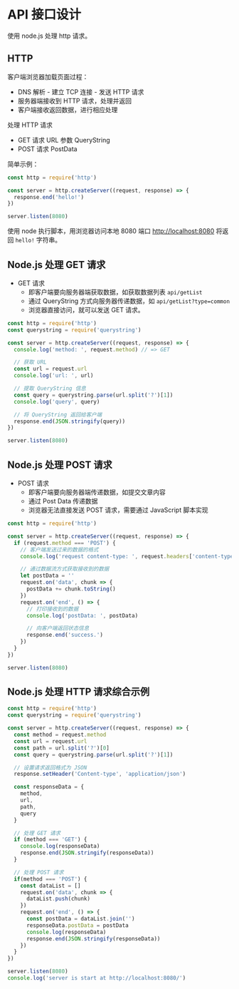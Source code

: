 # API 接口设计

使用 node.js 处理 http 请求。

## HTTP

客户端浏览器加载页面过程：

- DNS 解析 - 建立 TCP 连接 - 发送 HTTP 请求
- 服务器端接收到 HTTP 请求，处理并返回
- 客户端接收返回数据，进行相应处理

处理 HTTP 请求

- GET 请求 URL 参数 QueryString
- POST 请求 PostData

简单示例：

```js
const http = require('http')

const server = http.createServer((request, response) => {
  response.end('hello!')
})

server.listen(8080)
```

使用 node 执行脚本，用浏览器访问本地 8080 端口 <http://localhost:8080> 将返回 `hello!` 字符串。


## Node.js 处理 GET 请求

- GET 请求
  - 即客户端要向服务器端获取数据，如获取数据列表 `api/getList`
  - 通过 QueryString 方式向服务器传递数据，如 `api/getList?type=common`
  - 浏览器直接访问，就可以发送 GET 请求。

```js
const http = require('http')
const querystring = require('querystring')

const server = http.createServer((request, response) => {
  console.log('method: ', request.method) // => GET

  // 获取 URL
  const url = request.url
  console.log('url: ', url)

  // 提取 QueryString 信息
  const query = querystring.parse(url.split('?')[1])
  console.log('query', query)

  // 将 QueryString 返回给客户端
  response.end(JSON.stringify(query))
})

server.listen(8080)
```


## Node.js 处理 POST 请求

- POST 请求
  - 即客户端要向服务器端传递数据，如提交文章内容
  - 通过 Post Data 传递数据
  - 浏览器无法直接发送 POST 请求，需要通过 JavaScript 脚本实现

```js
const http = require('http')

const server = http.createServer((request, response) => {
  if (request.method === 'POST') {
    // 客户端发送过来的数据的格式
    console.log('request content-type: ', request.headers['content-type'])

    // 通过数据流方式获取接收到的数据
    let postData = ''
    request.on('data', chunk => {
      postData += chunk.toString()
    })
    request.on('end', () => {
      // 打印接收到的数据
      console.log('postData: ', postData)

      // 向客户端返回状态信息
      response.end('success.')
    })
  }
})

server.listen(8080)
```


## Node.js 处理 HTTP 请求综合示例

```js
const http = require('http')
const querystring = require('querystring')

const server = http.createServer((request, response) => {
  const method = request.method
  const url = request.url
  const path = url.split('?')[0]
  const query = querystring.parse(url.split('?')[1])

  // 设置请求返回格式为 JSON 
  response.setHeader('Content-type', 'application/json')

  const responseData = {
    method,
    url,
    path,
    query
  }

  // 处理 GET 请求
  if (method === 'GET') {
    console.log(responseData)
    response.end(JSON.stringify(responseData))
  }

  // 处理 POST 请求
  if(method === 'POST') {
    const dataList = []
    request.on('data', chunk => {
      dataList.push(chunk)
    })
    request.on('end', () => {
      const postData = dataList.join('')
      responseData.postData = postData
      console.log(responseData)
      response.end(JSON.stringify(responseData))
    })
  }
})

server.listen(8080)
console.log('server is start at http://localhost:8080/')
```
